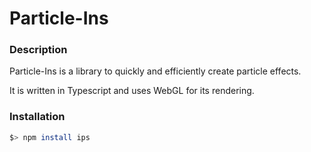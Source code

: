 # Particle-Ins

### Description
Particle-Ins is a library to quickly and efficiently create particle effects.

It is written in Typescript and uses WebGL for its rendering.

### Installation

```sh
$> npm install ips
```